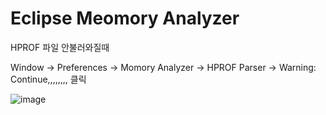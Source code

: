 #  Eclipse Meomory Analyzer

HPROF 파일 안불러와질때

Window -> Preferences -> Momory Analyzer -> HPROF Parser -> Warning: Continue,,,,,,,, 클릭

![image](https://user-images.githubusercontent.com/38831314/115202370-4c451f80-a131-11eb-8b71-ba73fa444c80.png)
